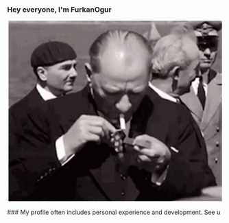 ### Hey everyone, I'm FurkanOgur

<p align="center">
   <img src="https://github.com/furkanogur/furkanogur/blob/main/atam.gif"/>
</p>
### My profile often includes personal experience and development. See u

<!--
### Kullandığım Oyun Platformları
<br>
<span>&nbsp;&nbsp;&nbsp;&nbsp;&nbsp;</span><a href=" " target="blank"><img align="center" src="https://github.com/furkanogr/furkanogr/blob/main/Game%20Icons/Epic.png" height="30" /></a> 
<span>&nbsp;&nbsp;&nbsp;</span><a href=" " target="blank"><img align="center" src="https://github.com/furkanogr/furkanogr/blob/main/Game%20Icons/LoL.png" height="30" /></a>
<span>&nbsp;&nbsp;&nbsp;</span><a href=" " target="blank"><img align="center" src="https://github.com/furkanogr/furkanogr/blob/main/Game%20Icons/Xbox.png" height="30" /></a> 
<span>&nbsp;&nbsp;&nbsp;</span><a href="" target="blank"><img align="center" src="https://github.com/furkanogr/furkanogr/blob/main/Game%20Icons/Steam.png" height="30" /></a>
-->

<!--
**furkanogr/furkanogr** is a ✨ _special_ ✨ repository because its `README.md` (this file) appears on your GitHub profile.

Here are some ideas to get you started:

- 🔭 I’m currently working on ...
- 🌱 I’m currently learning ...
- 👯 I’m looking to collaborate on ...
- 🤔 I’m looking for help with ...
- 💬 Ask me about ...
- 📫 How to reach me: ...
- 😄 Pronouns: ...
- ⚡ Fun fact: ...
-->
